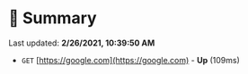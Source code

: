 # 📖 Summary
Last updated: **2/26/2021, 10:39:50 AM**

- `GET` [https://google.com](https://google.com) - **Up** (109ms)
